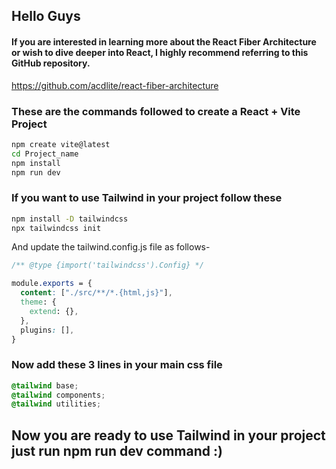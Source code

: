 ## Hello Guys
#### If you are interested in learning more about the React Fiber Architecture or wish to dive deeper into React, I highly recommend referring to this GitHub repository.
https://github.com/acdlite/react-fiber-architecture


### These are the commands followed to create a React + Vite Project<br>

```cmd
npm create vite@latest 
cd Project_name
npm install
npm run dev
```
### If you want to use Tailwind in your project follow these


```cmd
npm install -D tailwindcss
npx tailwindcss init
```


And update the tailwind.config.js file as follows-<br>


``` css
/** @type {import('tailwindcss').Config} */

module.exports = {
  content: ["./src/**/*.{html,js}"],
  theme: {
    extend: {},
  },
  plugins: [],
}


```
### Now add these 3 lines in your main css file<br>

```css
@tailwind base;
@tailwind components;
@tailwind utilities;
```

## Now you are ready to use Tailwind in your project just run npm run dev command :)
